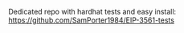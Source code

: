 Dedicated repo with hardhat tests and easy install: https://github.com/SamPorter1984/EIP-3561-tests
